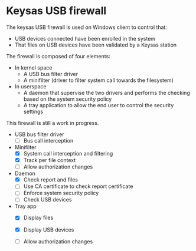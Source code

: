 # Keysas USB firewall

The keysas USB firewall is used on Windows client to control that:
 - USB devices connected have been enrolled in the system
 - That files on USB devices have been validated by a Keysas station

The firewall is composed of four elements:
 - In kernel space
   - A USB bus filter driver
   - A minifilter (driver to filter system call towards the filesystem)
 - In userspace
    - A daemon that supervise the two drivers and performs the checking based on the system security policy
    - A tray application to allow the end user to control the security settings

 This firewall is still a work in progress.
  - USB bus filter driver
    - [ ] Bus call interception
  - Minifilter
    - [X] System call interception and filtering
    - [X] Track per file context
    - [ ] Allow authorization changes
  - Daemon
    - [X] Check report and files
    - [ ] Use CA certificate to check report certificate
    - [ ] Enforce system security policy
    - [ ] Check USB devices
  - Tray app
    - [X] Display files
    - [X] Display USB devices
    - [ ] Allow authorization changes
    